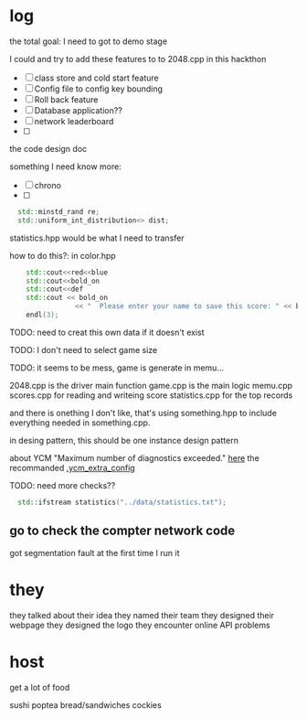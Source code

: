 log
================================================================================
the total goal: I need to got to demo stage

I could and try to add these features to to 2048.cpp in this hackthon
- [ ] class store and cold start feature
- [ ] Config file to config key bounding
- [ ] Roll back feature
- [ ] Database application??
- [ ] network leaderboard
- [ ]

the code design doc

something I need know more:
- [ ] chrono
- [ ]

```cpp
  std::minstd_rand re;
  std::uniform_int_distribution<> dist;
```

statistics.hpp would be what I need to transfer

how to do this?: in color.hpp
```cpp
    std::cout<<red<<blue
    std::cout<<bold_on
    std::cout<<def
    std::cout << bold_on
                << "  Please enter your name to save this score: " << bold_off;
    endl(3);
```

TODO:
need to creat this own data if it doesn't exist

TODO:
I don't need to select game size

TODO:
it seems to be mess, game is generate in memu...

2048.cpp is the driver main function
game.cpp is the main logic
memu.cpp
scores.cpp for reading and writeing score
statistics.cpp for the top records

and there is onething I don't like, that's
using something.hpp to include everything needed in something.cpp.

in desing pattern, this should be one instance design pattern

about YCM "Maximum number of diagnostics exceeded."
[here](https://github.com/theodelrieu/dotfiles/blob/master/.ycm_extra_conf.py)
the recommanded [.ycm_extra_config](https://github.com/theodelrieu/dotfiles/blob/master/.ycm_extra_conf.py)

TODO: need more checks??
```cpp
  std::ifstream statistics("../data/statistics.txt");
```

go to check the compter network code
--------------------------------------------------------------------------------

got segmentation fault at the first time I run it


they
================================================================================
they talked about their idea
they named their team
they designed their webpage
they designed the logo
they encounter online API problems

host
================================================================================

get a lot of food

sushi
poptea
bread/sandwiches
cockies
